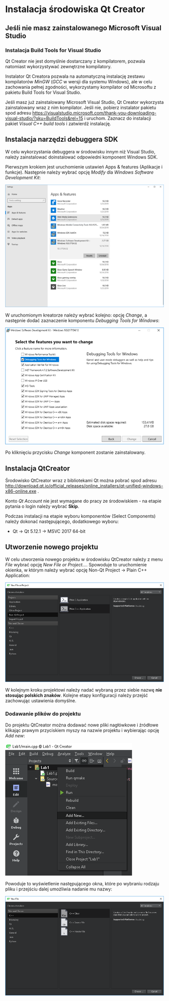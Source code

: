 # Instalacja środowiska Qt Creator

## Jeśli nie masz zainstalowanego Microsoft Visual Studio

### Instalacja Build Tools for Visual Studio

Qt Creator nie jest domyślnie dostarczany z kompilatorem, pozwala natomiast wykorzystywać zewnętrzne kompilatory.

Instalator Qt Creatora pozwala na automatyczną instalację zestawu kompilatorów *MinGW* (*GCC* w wersji dla systemu Windows), ale w celu zachowania pełnej zgodności, wykorzystamy kompilator od Microsoftu z pakietu Build Tools for Visual Studio.

Jeśli masz już zainstalowany Microsoft Visual Studio, Qt Creator wykorzysta zainstalowany wraz z nim kompilator. Jeśli nie, pobierz instalator pakietu spod adresu https://visualstudio.microsoft.com/thank-you-downloading-visual-studio/?sku=BuildTools&rel=15 i uruchom. Zaznacz do instalacji pakiet *Visual C++ build tools* i zatwierdź instalację.

## Instalacja narzędzi debuggera SDK

W celu wykorzystania debuggera w środowisku innym niż Visual Studio, należy zainstalować doinstalować odpowiedni komponent Windows SDK.

Pierwszym krokiem jest uruchomienie ustawień Apps & features (Aplikacje i funkcje). Następnie należy wybrać opcję *Modify* dla *Windows Software Development Kit*:

![](../images/modify_sdk.png)

W uruchomionym kreatorze należy wybrać kolejno: opcję *Change*, a następnie dodać zaznaczenie komponentu *Debugging Tools for Windows*:

![](../images/debugging_tools.png)

Po kliknięciu przycisku *Change* komponent zostanie zainstalowany.

## Instalacja QtCreator

Środowisko QtCreator wraz z bibliotekami Qt można pobrać spod adresu http://download.qt.io/official_releases/online_installers/qt-unified-windows-x86-online.exe .

Konto *Qt Account* nie jest wymagane do pracy ze środowiskiem - na etapie pytania o login należy wybrać **Skip**.

Podczas instalacji na etapie wyboru komponentów (Select Components) należy dokonać następującego, dodatkowego wyboru:
* Qt &rarr; Qt 5.12.1 &rarr; MSVC 2017 64-bit

## Utworzenie nowego projektu

W celu utworzenia nowego projektu w środowisku QtCreator należy z menu *File* wybrać opcję *New File or Project...*. Spowoduje to uruchomienie okienka, w którym należy wybrać opcję Non-Qt Project &rarr; Plain C++ Application:

![](../images/new_project.png)

W kolejnym kroku projektowi należy nadać wybraną przez siebie nazwę **nie stosując polskich znaków**. Kolejne etapy konfiguracji należy przejść zachowując ustawienia domyślne.

### Dodawanie plików do projektu

Do projektu QtCreator można dodawać nowe pliki nagłówkowe i źródłowe klikając prawym przyciskiem myszy na nazwie projektu i wybierając opcję *Add new*:

![](../images/add_new.png)

Powoduje to wyświetlenie następującego okna, które po wybraniu rodzaju pliku i przejściu dalej umożliwia nadanie mu nazwy:

![](../images/new_file.png)

